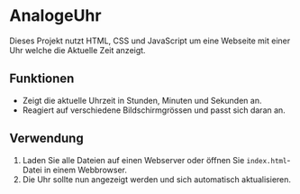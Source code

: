 # AnalogeUhr

Dieses Projekt nutzt HTML, CSS und JavaScript um eine Webseite mit einer Uhr welche die Aktuelle Zeit anzeigt.

## Funktionen

- Zeigt die aktuelle Uhrzeit in Stunden, Minuten und Sekunden an.
- Reagiert auf verschiedene Bildschirmgrössen und passt sich daran an.

## Verwendung

1. Laden Sie alle Dateien auf einen Webserver oder öffnen Sie `index.html`-Datei in einem Webbrowser.
2. Die Uhr sollte nun angezeigt werden und sich automatisch aktualisieren.

